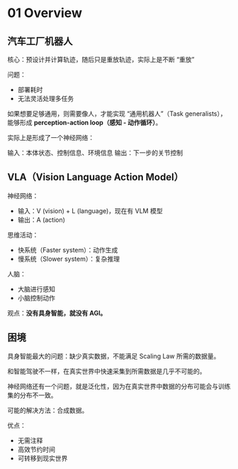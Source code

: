 # 01 Overview

## 汽车工厂机器人

核心：预设计并计算轨迹，随后只是重放轨迹，实际上是不断 “重放”

问题：

-   部署耗时
-   无法灵活处理多任务

如果想要足够通用，则需要像人，才能实现 “通用机器人”（Task generalists），能够形成 **perception-action loop（感知 - 动作循环）**。

实际上是形成了一个神经网络：

输入：本体状态、控制信息、环境信息
输出：下一步的关节控制

## VLA（Vision Language Action Model）

神经网络：

-   输入：V (vision) + L (language)，现在有 VLM 模型
-   输出：A (action)

思维活动：

-   快系统（Faster system）：动作生成
-   慢系统（Slower system）：复杂推理

人脑：

-   大脑进行感知
-   小脑控制动作

观点：**没有具身智能，就没有 AGI。**

## 困境

具身智能最大的问题：缺少真实数据，不能满足 Scaling Law 所需的数据量。

和智能驾驶不一样，在真实世界中快速采集到所需数据是几乎不可能的。

神经网络还有一个问题，就是泛化性，因为在真实世界中数据的分布可能会与训练集的分布不一致。

可能的解决方法：合成数据。

优点：

-   无需注释
-   高效节约时间
-   可转移到现实世界

